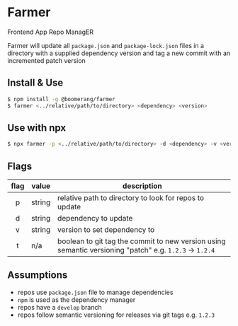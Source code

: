 # Farmer

Frontend App Repo ManagER

Farmer will update all `package.json` and `package-lock.json` files in a directory with a supplied dependency version and tag a new commit with an incremented patch version

## Install & Use

```sh
$ npm install -g @boomerang/farmer
$ farmer <../relative/path/to/directory> <dependency> <version>
```

## Use with npx

```sh
$ npx farmer -p <../relative/path/to/directory> -d <dependency> -v <version> -t
```

## Flags

| flag | value  | description                                                                                            |
| :--: | ------ | ------------------------------------------------------------------------------------------------------ |
|  p   | string | relative path to directory to look for repos to update                                                 |
|  d   | string | dependency to update                                                                                   |
|  v   | string | version to set dependency to                                                                           |
|  t   | n/a    | boolean to git tag the commit to new version using semantic versioning "patch" e.g. `1.2.3` -> `1.2.4` |

## Assumptions

- repos use `package.json` file to manage dependencies
- `npm` is used as the dependency manager
- repos have a `develop` branch
- repos follow semantic versioning for releases via git tags e.g. `1.2.3`

